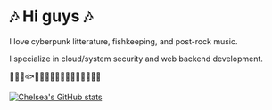 # 🎶 Hi guys 🎶

I love cyberpunk litterature, fishkeeping, and post-rock music.

I specialize in cloud/system security and web backend development.

🦐🐡🐠🐟🐳🐋🦪🪼🐙🦑🦀🦞🐧🦭🐬🪸🦈

[![Chelsea's GitHub stats](https://github-readme-stats.vercel.app/api?username=Chelsea486MHz&show_icons=true&theme=radical)](https://github.com/anuraghazra/github-readme-stats)
